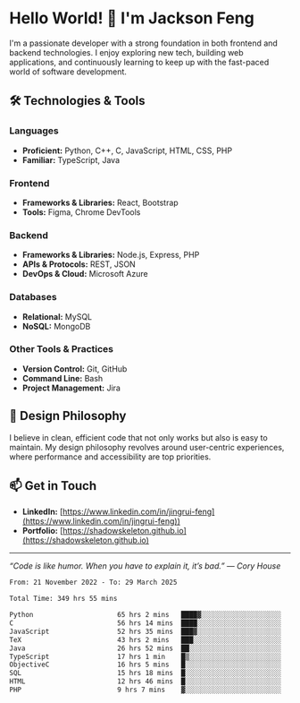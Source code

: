 # Hello World! 👋 I'm Jackson Feng

I'm a passionate developer with a strong foundation in both frontend and backend technologies. I enjoy exploring new tech, building web applications, and continuously learning to keep up with the fast-paced world of software development.

## 🛠 Technologies & Tools

### Languages
- **Proficient:** Python, C++, C, JavaScript, HTML, CSS, PHP
- **Familiar:** TypeScript, Java

### Frontend
- **Frameworks & Libraries:** React, Bootstrap
- **Tools:** Figma, Chrome DevTools

### Backend
- **Frameworks & Libraries:** Node.js, Express, PHP
- **APIs & Protocols:** REST, JSON
- **DevOps & Cloud:** Microsoft Azure

### Databases
- **Relational:** MySQL
- **NoSQL:** MongoDB

### Other Tools & Practices
- **Version Control:** Git, GitHub
- **Command Line:** Bash
- **Project Management:** Jira


## 🎨 Design Philosophy

I believe in clean, efficient code that not only works but also is easy to maintain. My design philosophy revolves around user-centric experiences, where performance and accessibility are top priorities.

## 📫 Get in Touch

- **LinkedIn:** [https://www.linkedin.com/in/jingrui-feng](https://www.linkedin.com/in/jingrui-feng))
- **Portfolio:** [https://shadowskeleton.github.io](https://shadowskeleton.github.io)

---

*“Code is like humor. When you have to explain it, it’s bad.” — Cory House*



<!--START_SECTION:waka-->

```txt
From: 21 November 2022 - To: 29 March 2025

Total Time: 349 hrs 55 mins

Python                     65 hrs 2 mins   ████▓░░░░░░░░░░░░░░░░░░░░   18.59 %
C                          56 hrs 14 mins  ████░░░░░░░░░░░░░░░░░░░░░   16.07 %
JavaScript                 52 hrs 35 mins  ███▓░░░░░░░░░░░░░░░░░░░░░   15.03 %
TeX                        43 hrs 2 mins   ███░░░░░░░░░░░░░░░░░░░░░░   12.30 %
Java                       26 hrs 52 mins  ██░░░░░░░░░░░░░░░░░░░░░░░   07.68 %
TypeScript                 17 hrs 1 min    █▒░░░░░░░░░░░░░░░░░░░░░░░   04.87 %
ObjectiveC                 16 hrs 5 mins   █░░░░░░░░░░░░░░░░░░░░░░░░   04.60 %
SQL                        15 hrs 18 mins  █░░░░░░░░░░░░░░░░░░░░░░░░   04.38 %
HTML                       12 hrs 46 mins  █░░░░░░░░░░░░░░░░░░░░░░░░   03.65 %
PHP                        9 hrs 7 mins    ▓░░░░░░░░░░░░░░░░░░░░░░░░   02.61 %
```

<!--END_SECTION:waka-->

